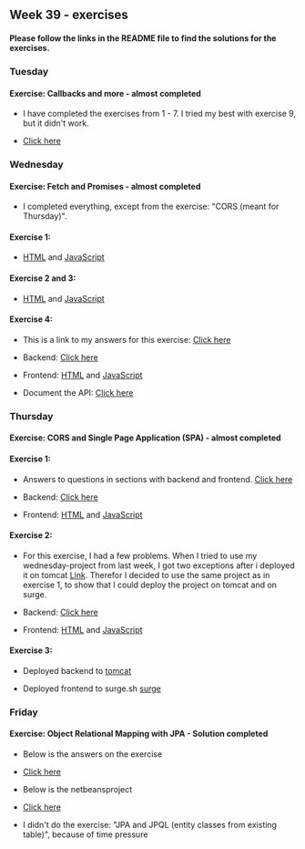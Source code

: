## Week 39 - exercises 

#### Please follow the links in the README file to find the solutions for the exercises.

### Tuesday

#### Exercise: Callbacks and more - almost completed

* I have completed the exercises from 1 - 7. I tried my best with exercise 9, but it didn't work. 

* [Click here](https://github.com/amandajuhl95/week39/blob/master/Tuesday/tuesdayExercise.js)

### Wednesday

#### Exercise: Fetch and Promises - almost completed

* I completed everything, except from the exercise: "CORS (meant for Thursday)". 

#### Exercise 1: 

* [HTML](https://github.com/amandajuhl95/week39/blob/master/Wednesday/wednesdayJoke/public/index.html) and [JavaScript](https://github.com/amandajuhl95/week39/blob/master/Wednesday/wednesdayJoke/src/index.js)

#### Exercise 2 and 3: 

* [HTML](https://github.com/amandajuhl95/week39/blob/master/Wednesday/wednesdayExercise/public/index.html) and [JavaScript](https://github.com/amandajuhl95/week39/blob/master/Wednesday/wednesdayExercise/src/index.js)

#### Exercise 4:

* This is a link to my answers for this exercise: [Click here](https://github.com/amandajuhl95/week39/blob/master/Wednesday/wednesdayExercise.pdf)

* Backend: [Click here](https://github.com/amandajuhl95/week39/tree/master/Wednesday/wednesdayExercise2_backend)

* Frontend: [HTML](https://github.com/amandajuhl95/week39/blob/master/Wednesday/wednesdayExercise2_frontend/public/index.html) and [JavaScript](https://github.com/amandajuhl95/week39/blob/master/Wednesday/wednesdayExercise2_frontend/src/index.js)

* Document the API: [Click here](https://github.com/amandajuhl95/week39/blob/master/Wednesday/Documenting%20a%20REST%20API.pdf)

### Thursday

#### Exercise: CORS and Single Page Application (SPA) - almost completed

#### Exercise 1: 

* Answers to questions in sections with backend and frontend. [Click here](https://github.com/amandajuhl95/week39/blob/master/Thursday/ThursdayExercise2.pdf)

* Backend: [Click here](https://github.com/amandajuhl95/week39/tree/master/Thursday/thursdayExercise_backend/src/main/java)

* Frontend: [HTML](https://github.com/amandajuhl95/week39/blob/master/Thursday/thursdayExercise_frontend/public/index.html) and [JavaScript](https://github.com/amandajuhl95/week39/blob/master/Thursday/thursdayExercise_frontend/src/index.js)

#### Exercise 2:

* For this exercise, I had a few problems. When I tried to use my wednesday-project from last week, I got two exceptions after i deployed it on tomcat [Link](https://www.ajuhlhansen.dk/wednesdayE/api/person). Therefor I decided to use the same project as in exercise 1, to show that I could deploy the project on tomcat and on surge. 

* Backend: [Click here](https://github.com/amandajuhl95/week39/tree/master/Thursday/thursdayExercise2_backend/src/main/java)

* Frontend: [HTML](https://github.com/amandajuhl95/week39/blob/master/Thursday/thursdayExercise2_frontend/public/index.html) and [JavaScript](https://github.com/amandajuhl95/week39/blob/master/Thursday/thursdayExercise2_frontend/src/index.js)

#### Exercise 3:

* Deployed backend to [tomcat](https://www.ajuhlhansen.dk/thursdayExercise/api/person/all)

* Deployed frontend to surge.sh [surge](http://ajuhl.surge.sh/)

### Friday

#### Exercise: Object Relational Mapping with JPA - Solution completed

* Below is the answers on the exercise

* [Click here](https://github.com/amandajuhl95/week38/blob/master/fridayExercise.pdf)

* Below is the netbeansproject

* [Click here](https://github.com/amandajuhl95/week38/tree/master/fridayExercise/src/main/java)

* I didn't do the exercise: "JPA and JPQL (entity classes from existing table)", because of time pressure

